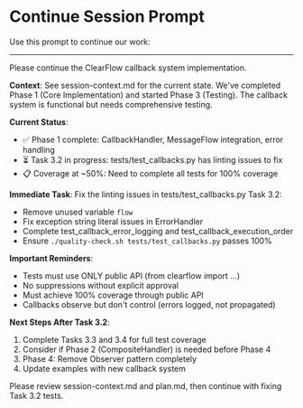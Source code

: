 # Continue Session Prompt

Use this prompt to continue our work:

---

Please continue the ClearFlow callback system implementation.

**Context**: See session-context.md for the current state. We've completed Phase 1 (Core Implementation) and started Phase 3 (Testing). The callback system is functional but needs comprehensive testing.

**Current Status**:
- ✅ Phase 1 complete: CallbackHandler, MessageFlow integration, error handling
- ⏳ Task 3.2 in progress: tests/test_callbacks.py has linting issues to fix
- 📋 Coverage at ~50%: Need to complete all tests for 100% coverage

**Immediate Task**: Fix the linting issues in tests/test_callbacks.py Task 3.2:
- Remove unused variable `flow`
- Fix exception string literal issues in ErrorHandler
- Complete test_callback_error_logging and test_callback_execution_order
- Ensure `./quality-check.sh tests/test_callbacks.py` passes 100%

**Important Reminders**:
- Tests must use ONLY public API (from clearflow import ...)
- No suppressions without explicit approval
- Must achieve 100% coverage through public API
- Callbacks observe but don't control (errors logged, not propagated)

**Next Steps After Task 3.2**:
1. Complete Tasks 3.3 and 3.4 for full test coverage
2. Consider if Phase 2 (CompositeHandler) is needed before Phase 4
3. Phase 4: Remove Observer pattern completely
4. Update examples with new callback system

Please review session-context.md and plan.md, then continue with fixing Task 3.2 tests.